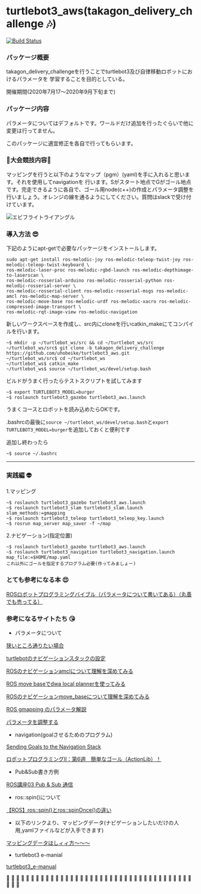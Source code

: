# turtlebot3_aws(takagon_delivery_challenge :notes:)
[![Build Status](https://travis-ci.org/uhobeike/turtlebot3_aws.svg?branch=takagon_delivery_challenge)](https://travis-ci.org/uhobeike/turtlebot3_aws)
### パッケージ概要
takagon_delivery_challengeを行うことでturtlebot3及び自律移動ロボットにおけるパラメータを
学習することを目的としている。

開催期間(2020年7月17〜2020年9月下旬まで)

### パッケージ内容 
パラメータについてはデフォルトです。ワールドだけ追加を行ったぐらいで他に変更は行ってません。

このパッケージに適宜修正を各自で行ってもらいます。

### :dizzy:大会競技内容:dizzy:

マッピングを行うと以下のようなマップ（pgm）(yaml)を手に入れると思います。それを使用してnavigationを
行います。Sがスタート地点でGがゴール地点です。完走できるように各自で、ゴール用node(c++)の作成とパラメータ調整を行いましょう。オレンジの線を通るようにしてください。質問はslackで受け付けています。

![エビフライトライアングル](https://i.gyazo.com/7811cd6dd3add602cf3b1e9f5225a2c6.png "コースマップ")

### 導入方法 :sunglasses:
下記のようにapt-getで必要なパッケージをインストールします。
```
sudo apt-get install ros-melodic-joy ros-melodic-teleop-twist-joy ros-melodic-teleop-twist-keyboard \ 
ros-melodic-laser-proc ros-melodic-rgbd-launch ros-melodic-depthimage-to-laserscan \ 
ros-melodic-rosserial-arduino ros-melodic-rosserial-python ros-melodic-rosserial-server \ 
ros-melodic-rosserial-client ros-melodic-rosserial-msgs ros-melodic-amcl ros-melodic-map-server \ 
ros-melodic-move-base ros-melodic-urdf ros-melodic-xacro ros-melodic-compressed-image-transport \ 
ros-melodic-rqt-image-view ros-melodic-navigation

```

新しいワークスペースを作成し、src内にcloneを行いcatkin_makeにてコンパイルを行います。

```
~$ mkdir -p ~/turtlebot_ws/src && cd ~/turtlebot_ws/src
~/turtlebot_ws/src$ git clone -b takagon_delivery_challenge https://github.com/uhobeike/turtlebot3_aws.git
~/turtlebot_ws/src$ cd ~/turtlebot_ws
~/turtlebot_ws$ catkin_make
~/turtlebot_ws$ source ~/turtlebot_ws/devel/setup.bash
```
ビルドがうまく行ったらテストスクリプトを試してみます
```
~$ export TURTLEBOT3_MODEL=burger
~$ roslaunch turtlebot3_gazebo turtlebot3_aws.launch
```

うまくコースとロボットを読み込めたらOKです。

.bashrcの最後に`source ~/turtlebot_ws/devel/setup.bash`と`export TURTLEBOT3_MODEL=burger`を追加しておくと便利です

追加し終わったら
```
~$ source ~/.bashrc
```
___
### 実践編 :alien:

1.マッピング
```
~$ roslaunch turtlebot3_gazebo turtlebot3_aws.launch
~$ roslaunch turtlebot3_slam turtlebot3_slam.launch slam_methods:=gmapping
~$ roslaunch turtlebot3_teleop turtlebot3_teleop_key.launch
~$ rosrun map_server map_saver -f ~/map
```
2.ナビゲーション(指定位置)
```
~$ roslaunch turtlebot3_gazebo turtlebot3_aws.launch
~$ roslaunch turtlebot3_navigation turtlebot3_navigation.launch map_file:=$HOME/map.yaml
これ以外にゴールを指定するプログラム必要(作ってみましょー)
```
### とても参考になる本 :heart_eyes:

[ROSロボットプログラミングバイブル（パラメータについて書いてある）（丸善でも売ってる）](https://www.amazon.co.jp/ROS%E3%83%AD%E3%83%9C%E3%83%83%E3%83%88%E3%83%97%E3%83%AD%E3%82%B0%E3%83%A9%E3%83%9F%E3%83%B3%E3%82%B0%E3%83%90%E3%82%A4%E3%83%96%E3%83%AB-%E8%A1%A8-%E5%85%81%E3%80%93/dp/4274221962)
### 参考になるサイトたち :kissing_heart:
* パラメータについて

[狭いところ通りたい場合](http://emanual.robotis.com/docs/en/platform/turtlebot3/navigation/#tuning-guide)

[turtlebotのナビゲーションスタックの設定](http://wiki.ros.org/ja/turtlebot_navigation/Tutorials/Setup%20the%20Navigation%20Stack%20for%20TurtleBot)

[ROSのナビゲーションamclについて理解を深めてみる](https://sy-base.com/myrobotics/ros/ros-amcl/)

[ROS move baseでdwa local plannerを使ってみる](https://sy-base.com/myrobotics/ros/ros-dwa-local-planner/)

[ROSのナビゲーションmove_baseについて理解を深めてみる](https://sy-base.com/myrobotics/ros/ros-move_base/)

[ROS gmapping のパラメータ解説](https://sy-base.com/myrobotics/ros/gmapping/)

[パラメータを調整する](https://github.com/TukamotoRyuzo/rostest/wiki/%E3%83%91%E3%83%A9%E3%83%A1%E3%83%BC%E3%82%BF%E3%82%92%E8%AA%BF%E6%95%B4%E3%81%99%E3%82%8B)


* navigation(goalさせるためのプログラム)

[Sending Goals to the Navigation Stack](http://wiki.ros.org/ja/navigation/Tutorials/SendingSimpleGoals)


[ロボットプログラミングⅡ：第6週　簡単なゴール（ActionLib）！](https://demura.net/education/lecture/12372.html)

* Pub&Sub書き方例

[ROS講座03 Pub & Sub 通信](https://qiita.com/srs/items/26ca826802d07a9e3d4e)

* ros::spin()について

[【ROS】ros::spin()とros::spinOnce()の違い](http://lilaboc.work/archives/16182817.html)


* 以下のリンクより、マッピングデータ(ナビゲーションしたいだけの人用,yamlファイルなどが入手できます)

[マッピングデータほしィィ方〜〜〜](https://drive.google.com/drive/folders/1ZoOuWc71f-aDIaHJTL2VshTnQ7ywS9pz?usp=sharing)

* turtlebot3 e-manial

[turtlebot3_e-manual](http://emanual.robotis.com/docs/en/platform/turtlebot3/simulation/#ros-1-simulation)


:poop: :poop: :poop: :poop: :poop: :poop: :poop: :poop: :poop: :poop:  :poop: :poop: :poop: :poop: :poop: :poop: :poop: :poop: :poop: :poop:  :poop: :poop: :poop: :poop: :poop: :poop: :poop: :poop: :poop: :poop:  :poop: :poop: :poop: :poop: :poop: :poop: :poop: :poop: :poop: :poop: :poop: 